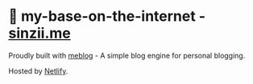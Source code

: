 # :house_with_garden:	 my-base-on-the-internet - [sinzii.me](https://sinzii.me)

Proudly built with [meblog](https://github.com/sinzii/meblog) - A simple blog engine for personal blogging.

Hosted by [Netlify](https://netlify.com/).

